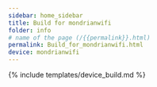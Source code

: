 ```yaml
---
sidebar: home_sidebar
title: Build for mondrianwifi
folder: info
# name of the page (/{{permalink}}.html)
permalink: Build_for_mondrianwifi.html
device: mondrianwifi
---
```

{% include templates/device_build.md %}
